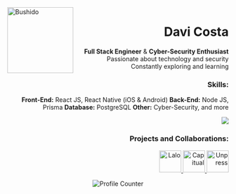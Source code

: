 <img src="https://user-images.githubusercontent.com/41929096/166732977-57e11f4c-daed-4a62-b7ac-535dfd5246fd.gif" width="150px" align="left" alt="Bushido">
<h1 align="right">Davi Costa</h1>
<p align="right">
  <strong>Full Stack Engineer</strong> & <strong>Cyber-Security Enthusiast</strong><br />
  Passionate about technology and security<br />
  Constantly exploring and learning
</p>
<h3 align="right">Skills:</h3>
<ul align="right">
 <strong>Front-End:</strong> React JS, React Native (iOS & Android)
  <strong>Back-End:</strong> Node JS, Prisma
 <strong>Database:</strong> PostgreSQL
  <strong>Other:</strong> Cyber-Security, and more
</ul>
<p align="right">
  <a href="https://www.linkedin.com/in/davi-da-costa/" alt="LinkedIn">
    <img src="https://img.shields.io/badge/-LinkedIn-0e76a8?style=for-the-badge&logo=LinkedIn&logoColor=white" />
  </a>
</p>
<h3 align="right">Projects and Collaborations:</h3>
<div align="right">
  <a href="https://play.google.com/store/apps/details?id=app.lalo.android&hl=pt_BR" alt="Lalo">
    <img width="50px" src="https://play-lh.googleusercontent.com/GAPuthO08qsABnVxvB7R_pb0IQC3I4Z82kxG3qNmEGVDA3rprFKjbLfXvcQ2jvlQCw=w240-h480-rw" alt="Lalo">
  </a>   
  <a href="https://apps.apple.com/br/app/capitual-conta-multimoedas/id1458793819" alt="Capitual">
    <img width="50px" src="https://play-lh.googleusercontent.com/Stua0uWk3TTxnLKxqiHUdguhIw-yMFU7f_WbViURlWtENj8TPnpAM3ZSwZk9i1ifOKNj=s52-rw" alt="Capitual">
  </a>
    <a href="https://www.unpress.news/" alt="Unpress">
    <img width="50px" src="https://media.licdn.com/dms/image/v2/D560BAQGSM6Nh5VUEeA/company-logo_200_200/company-logo_200_200/0/1716398705037/unpress_logo?e=2147483647&v=beta&t=7yQA6ZdrEMfTAzRpuH5YyGUlpRJoh4tWQPh6kksVkOg" alt="Unpress">
  </a>
</div>
<p align="center">
  <img align="center" src="https://profile-counter.glitch.me/Davi9130/count.svg" alt="Profile Counter"/>
</p>
